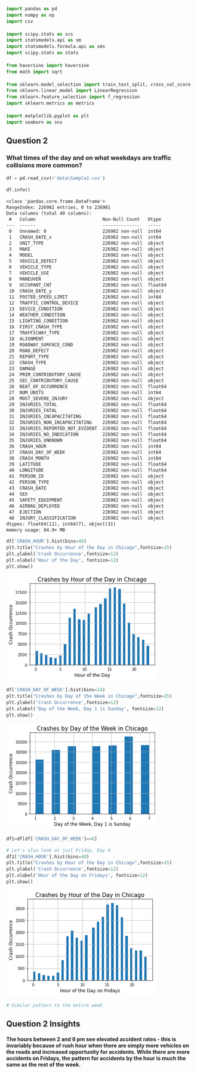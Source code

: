 ```python
import pandas as pd
import numpy as np 
import csv

import scipy.stats as scs
import statsmodels.api as sm
import statsmodels.formula.api as sms
import scipy.stats as stats

from haversine import haversine
from math import sqrt

from sklearn.model_selection import train_test_split, cross_val_score
from sklearn.linear_model import LinearRegression
from sklearn.feature_selection import f_regression
import sklearn.metrics as metrics

import matplotlib.pyplot as plt
import seaborn as sns
```

## Question 2

### What times of the day and on what weekdays are traffic collisions more common?


```python
df = pd.read_csv(r'data\Sample2.csv')
```


```python
df.info()
```

    <class 'pandas.core.frame.DataFrame'>
    RangeIndex: 226982 entries, 0 to 226981
    Data columns (total 49 columns):
     #   Column                         Non-Null Count   Dtype  
    ---  ------                         --------------   -----  
     0   Unnamed: 0                     226982 non-null  int64  
     1   CRASH_DATE_x                   226982 non-null  int64  
     2   UNIT_TYPE                      226982 non-null  object 
     3   MAKE                           226982 non-null  object 
     4   MODEL                          226982 non-null  object 
     5   VEHICLE_DEFECT                 226982 non-null  object 
     6   VEHICLE_TYPE                   226982 non-null  object 
     7   VEHICLE_USE                    226982 non-null  object 
     8   MANEUVER                       226982 non-null  object 
     9   OCCUPANT_CNT                   226982 non-null  float64
     10  CRASH_DATE_y                   226982 non-null  object 
     11  POSTED_SPEED_LIMIT             226982 non-null  int64  
     12  TRAFFIC_CONTROL_DEVICE         226982 non-null  object 
     13  DEVICE_CONDITION               226982 non-null  object 
     14  WEATHER_CONDITION              226982 non-null  object 
     15  LIGHTING_CONDITION             226982 non-null  object 
     16  FIRST_CRASH_TYPE               226982 non-null  object 
     17  TRAFFICWAY_TYPE                226982 non-null  object 
     18  ALIGNMENT                      226982 non-null  object 
     19  ROADWAY_SURFACE_COND           226982 non-null  object 
     20  ROAD_DEFECT                    226982 non-null  object 
     21  REPORT_TYPE                    226982 non-null  object 
     22  CRASH_TYPE                     226982 non-null  object 
     23  DAMAGE                         226982 non-null  object 
     24  PRIM_CONTRIBUTORY_CAUSE        226982 non-null  object 
     25  SEC_CONTRIBUTORY_CAUSE         226982 non-null  object 
     26  BEAT_OF_OCCURRENCE             226982 non-null  float64
     27  NUM_UNITS                      226982 non-null  int64  
     28  MOST_SEVERE_INJURY             226982 non-null  object 
     29  INJURIES_TOTAL                 226982 non-null  float64
     30  INJURIES_FATAL                 226982 non-null  float64
     31  INJURIES_INCAPACITATING        226982 non-null  float64
     32  INJURIES_NON_INCAPACITATING    226982 non-null  float64
     33  INJURIES_REPORTED_NOT_EVIDENT  226982 non-null  float64
     34  INJURIES_NO_INDICATION         226982 non-null  float64
     35  INJURIES_UNKNOWN               226982 non-null  float64
     36  CRASH_HOUR                     226982 non-null  int64  
     37  CRASH_DAY_OF_WEEK              226982 non-null  int64  
     38  CRASH_MONTH                    226982 non-null  int64  
     39  LATITUDE                       226982 non-null  float64
     40  LONGITUDE                      226982 non-null  float64
     41  PERSON_ID                      226982 non-null  object 
     42  PERSON_TYPE                    226982 non-null  object 
     43  CRASH_DATE                     226982 non-null  object 
     44  SEX                            226982 non-null  object 
     45  SAFETY_EQUIPMENT               226982 non-null  object 
     46  AIRBAG_DEPLOYED                226982 non-null  object 
     47  EJECTION                       226982 non-null  object 
     48  INJURY_CLASSIFICATION          226982 non-null  object 
    dtypes: float64(11), int64(7), object(31)
    memory usage: 84.9+ MB
    


```python
df['CRASH_HOUR'].hist(bins=48)
plt.title("Crashes by Hour of the Day in Chicago",fontsize=15)
plt.ylabel('Crash Occurrence',fontsize=12)
plt.xlabel('Hour of the Day', fontsize=12)
plt.show()
```


    
![png](Question2_files/Question2_4_0.png)
    



```python
df['CRASH_DAY_OF_WEEK'].hist(bins=14)
plt.title("Crashes by Day of the Week in Chicago",fontsize=15)
plt.ylabel('Crash Occurrence',fontsize=12)
plt.xlabel('Day of the Week, Day 1 is Sunday', fontsize=12)
plt.show()
```


    
![png](Question2_files/Question2_5_0.png)
    



```python
df1=df[df['CRASH_DAY_OF_WEEK']==6]
```


```python
# Let's also look at just Friday, Day 6
df1['CRASH_HOUR'].hist(bins=48)
plt.title("Crashes by Hour of the Day in Chicago",fontsize=15)
plt.ylabel('Crash Occurrence',fontsize=12)
plt.xlabel('Hour of the Day on Fridays', fontsize=12)
plt.show()
```


    
![png](Question2_files/Question2_7_0.png)
    



```python
# Similar pattern to the entire week
```

## Question 2 Insights
#### The hours between 2 and 6 pm see elevated accident rates - this is invariably because of rush hour when there are simply more vehicles on the roads and increased opportunity for accidents. While there are more accidents on Fridays, the pattern for accidents by the hour is much the same as the rest of the week. 


```python

```
